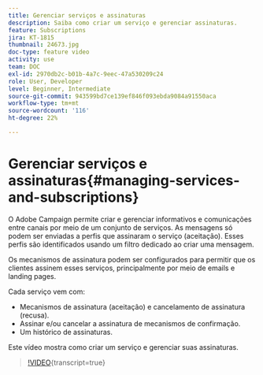 ```yaml
---
title: Gerenciar serviços e assinaturas
description: Saiba como criar um serviço e gerenciar assinaturas.
feature: Subscriptions
jira: KT-1815
thumbnail: 24673.jpg
doc-type: feature video
activity: use
team: DOC
exl-id: 2970db2c-b01b-4a7c-9eec-47a530209c24
role: User, Developer
level: Beginner, Intermediate
source-git-commit: 943599bd7ce139ef846f093ebda9084a91550aca
workflow-type: tm+mt
source-wordcount: '116'
ht-degree: 22%

---
```


# Gerenciar serviços e assinaturas{#managing-services-and-subscriptions}

O Adobe Campaign permite criar e gerenciar informativos e comunicações entre canais por meio de um conjunto de serviços. As mensagens só podem ser enviadas a perfis que assinaram o serviço (aceitação). Esses perfis são identificados usando um filtro dedicado ao criar uma mensagem.

Os mecanismos de assinatura podem ser configurados para permitir que os clientes assinem esses serviços, principalmente por meio de emails e landing pages.

Cada serviço vem com:

* Mecanismos de assinatura (aceitação) e cancelamento de assinatura (recusa).
* Assinar e/ou cancelar a assinatura de mecanismos de confirmação.
* Um histórico de assinaturas.

Este vídeo mostra como criar um serviço e gerenciar suas assinaturas.

>[!VIDEO](https://video.tv.adobe.com/v/24673?learn=on){transcript=true}
